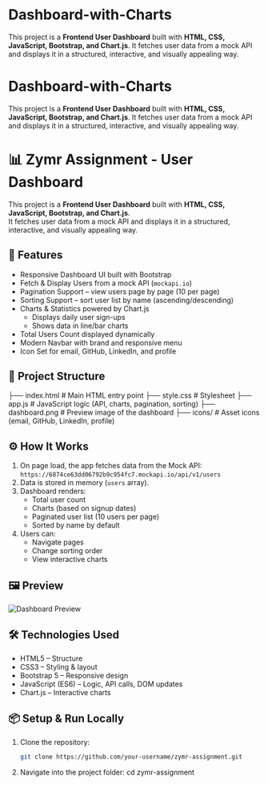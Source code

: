 # Dashboard-with-Charts
This project is a **Frontend User Dashboard** built with **HTML, CSS, JavaScript, Bootstrap, and Chart.js**.   It fetches user data from a mock API and displays it in a structured, interactive, and visually appealing way.

# Dashboard-with-Charts
This project is a **Frontend User Dashboard** built with **HTML, CSS, JavaScript, Bootstrap, and Chart.js**.   It fetches user data from a mock API and displays it in a structured, interactive, and visually appealing way.

# 📊 Zymr Assignment - User Dashboard

This project is a **Frontend User Dashboard** built with **HTML, CSS, JavaScript, Bootstrap, and Chart.js**.  
It fetches user data from a mock API and displays it in a structured, interactive, and visually appealing way.

## 🚀 Features
- Responsive Dashboard UI built with Bootstrap  
- Fetch & Display Users from a mock API (`mockapi.io`)  
- Pagination Support – view users page by page (10 per page)  
- Sorting Support – sort user list by name (ascending/descending)  
- Charts & Statistics powered by Chart.js  
  - Displays daily user sign-ups  
  - Shows data in line/bar charts  
- Total Users Count displayed dynamically  
- Modern Navbar with brand and responsive menu  
- Icon Set for email, GitHub, LinkedIn, and profile  

## 📂 Project Structure
├── index.html # Main HTML entry point
├── style.css # Stylesheet
├── app.js # JavaScript logic (API, charts, pagination, sorting)
├── dashboard.png # Preview image of the dashboard
├── icons/ # Asset icons (email, GitHub, LinkedIn, profile)


## ⚙️ How It Works
1. On page load, the app fetches data from the Mock API:  
   `https://6874ce63dd06792b9c954fc7.mockapi.io/api/v1/users`  
2. Data is stored in memory (`users` array).  
3. Dashboard renders:  
   - Total user count  
   - Charts (based on signup dates)  
   - Paginated user list (10 users per page)  
   - Sorted by name by default  
4. Users can:  
   - Navigate pages  
   - Change sorting order  
   - View interactive charts  

## 🖼️ Preview
![Dashboard Preview](./dashboard.png)

## 🛠️ Technologies Used
- HTML5 – Structure  
- CSS3 – Styling & layout  
- Bootstrap 5 – Responsive design  
- JavaScript (ES6) – Logic, API calls, DOM updates  
- Chart.js – Interactive charts  

## 📦 Setup & Run Locally
1. Clone the repository:
   ```bash
   git clone https://github.com/your-username/zymr-assignment.git
2. Navigate into the project folder:
    cd zymr-assignment
